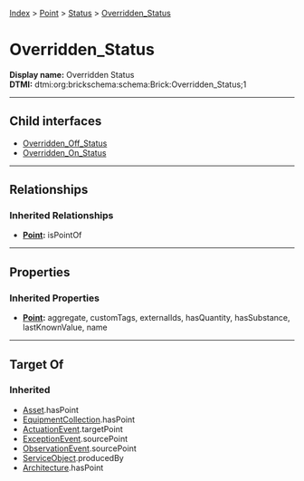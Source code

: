 [Index](../../../Index.md) > [Point](../../Point.md) > [Status](../Status.md) > [Overridden_Status](#)
# Overridden_Status

**Display name:** Overridden Status<br />
**DTMI:** dtmi:org:brickschema:schema:Brick:Overridden_Status;1

---

## Child interfaces
* [Overridden_Off_Status](Overridden_Off_Status.md)
* [Overridden_On_Status](Overridden_On_Status.md)

---

## Relationships
### Inherited Relationships
* **[Point](../../Point.md):** isPointOf

---

## Properties
### Inherited Properties
* **[Point](../../Point.md):** aggregate, customTags, externalIds, hasQuantity, hasSubstance, lastKnownValue, name

---

## Target Of
### Inherited
* [Asset](../../../Asset/Asset.md).hasPoint
* [EquipmentCollection](../../../Collection/AssetCollection/EquipmentCollection/EquipmentCollection.md).hasPoint
* [ActuationEvent](../../../Event/PointEvent/ActuationEvent.md).targetPoint
* [ExceptionEvent](../../../Event/PointEvent/ExceptionEvent.md).sourcePoint
* [ObservationEvent](../../../Event/PointEvent/ObservationEvent.md).sourcePoint
* [ServiceObject](../../../Information/ServiceObject/ServiceObject.md).producedBy
* [Architecture](../../../Space/Architecture/Architecture.md).hasPoint
